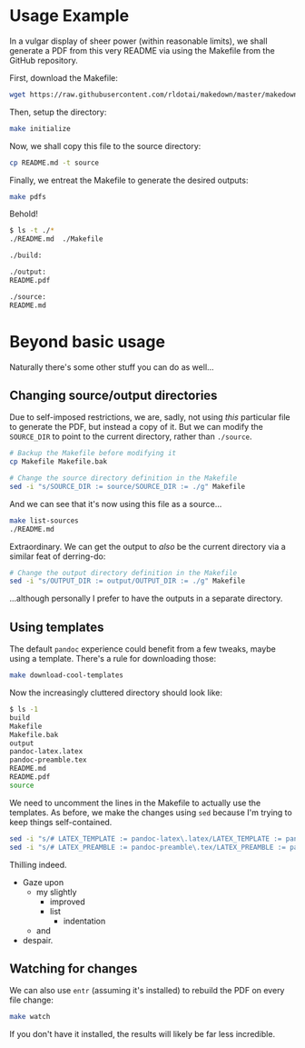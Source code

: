 # Usage Example

In a vulgar display of sheer power (within reasonable limits), we shall generate a PDF from this very README via using the Makefile from the GitHub repository.

First, download the Makefile:

```bash
wget https://raw.githubusercontent.com/rldotai/makedown/master/makedown/Makefile
```

Then, setup the directory:

```bash
make initialize
```

Now, we shall copy this file to the source directory:

```bash
cp README.md -t source
```

Finally, we entreat the Makefile to generate the desired outputs:

```bash
make pdfs
```

Behold!

```bash
$ ls -t ./*
./README.md  ./Makefile

./build:

./output:
README.pdf

./source:
README.md
```

# Beyond basic usage

Naturally there's some other stuff you can do as well...

## Changing source/output directories

Due to self-imposed restrictions, we are, sadly, not using *this* particular file to generate the PDF, but instead a copy of it.
But we can modify the `SOURCE_DIR` to point to the current directory, rather than `./source`.

```bash
# Backup the Makefile before modifying it
cp Makefile Makefile.bak

# Change the source directory definition in the Makefile
sed -i "s/SOURCE_DIR := source/SOURCE_DIR := ./g" Makefile
```

And we can see that it's now using this file as a source...

```bash
make list-sources
./README.md
```

Extraordinary.
We can get the output to *also* be the current directory via a similar feat of derring-do:

```bash
# Change the output directory definition in the Makefile
sed -i "s/OUTPUT_DIR := output/OUTPUT_DIR := ./g" Makefile
```

...although personally I prefer to have the outputs in a separate directory.


## Using templates

The default `pandoc` experience could benefit from a few tweaks, maybe using a template.
There's a rule for downloading those:

```bash
make download-cool-templates
```

Now the increasingly cluttered directory should look like:

```bash
$ ls -1
build
Makefile
Makefile.bak
output
pandoc-latex.latex
pandoc-preamble.tex
README.md
README.pdf
source
```

We need to uncomment the lines in the Makefile to actually use the templates.
As before, we make the changes using `sed` because I'm trying to keep things self-contained.

```bash
sed -i "s/# LATEX_TEMPLATE := pandoc-latex\.latex/LATEX_TEMPLATE := pandoc-latex\.latex/g" Makefile
sed -i "s/# LATEX_PREAMBLE := pandoc-preamble\.tex/LATEX_PREAMBLE := pandoc-preamble\.tex/g" Makefile
```

Thilling indeed.

- Gaze upon
    + my slightly
        * improved
        * list
            - indentation
    + and
- despair.

## Watching for changes

We can also use `entr` (assuming it's installed) to rebuild the PDF on every file change:

```bash
make watch
```

If you don't have it installed, the results will likely be far less incredible.

